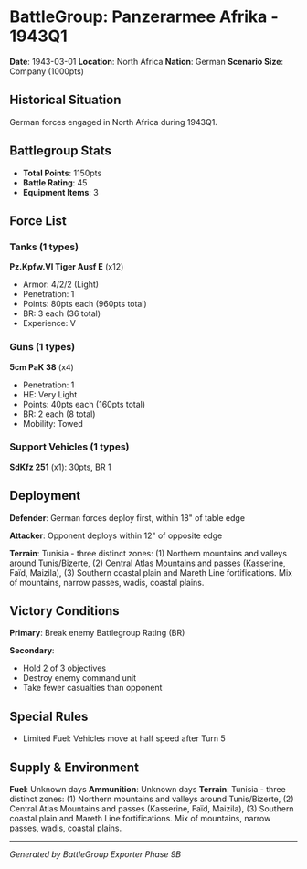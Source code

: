 # BattleGroup: Panzerarmee Afrika - 1943Q1

**Date**: 1943-03-01
**Location**: North Africa
**Nation**: German
**Scenario Size**: Company (1000pts)

## Historical Situation

German forces engaged in North Africa during 1943Q1.

## Battlegroup Stats

- **Total Points**: 1150pts
- **Battle Rating**: 45
- **Equipment Items**: 3

## Force List

### Tanks (1 types)

**Pz.Kpfw.VI Tiger Ausf E** (x12)
- Armor: 4/2/2 (Light)
- Penetration: 1
- Points: 80pts each (960pts total)
- BR: 3 each (36 total)
- Experience: V

### Guns (1 types)

**5cm PaK 38** (x4)
- Penetration: 1
- HE: Very Light
- Points: 40pts each (160pts total)
- BR: 2 each (8 total)
- Mobility: Towed

### Support Vehicles (1 types)

**SdKfz 251** (x1): 30pts, BR 1

## Deployment

**Defender**: German forces deploy first, within 18" of table edge

**Attacker**: Opponent deploys within 12" of opposite edge

**Terrain**: Tunisia - three distinct zones: (1) Northern mountains and valleys around Tunis/Bizerte, (2) Central Atlas Mountains and passes (Kasserine, Faïd, Maizila), (3) Southern coastal plain and Mareth Line fortifications. Mix of mountains, narrow passes, wadis, coastal plains.

## Victory Conditions

**Primary**: Break enemy Battlegroup Rating (BR)

**Secondary**:
- Hold 2 of 3 objectives
- Destroy enemy command unit
- Take fewer casualties than opponent

## Special Rules

- Limited Fuel: Vehicles move at half speed after Turn 5

## Supply & Environment

**Fuel**: Unknown days
**Ammunition**: Unknown days
**Terrain**: Tunisia - three distinct zones: (1) Northern mountains and valleys around Tunis/Bizerte, (2) Central Atlas Mountains and passes (Kasserine, Faïd, Maizila), (3) Southern coastal plain and Mareth Line fortifications. Mix of mountains, narrow passes, wadis, coastal plains.

---

*Generated by BattleGroup Exporter Phase 9B*
